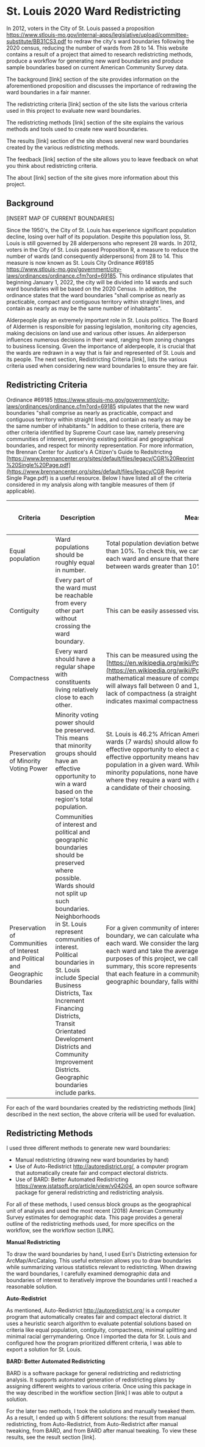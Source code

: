# St. Louis 2020 Ward Redistricting



In 2012, voters in the City of St. Louis passed a proposition https://www.stlouis-mo.gov/internal-apps/legislative/upload/committee-substitute/BB31CS3.pdf to redraw the city's ward boundaries following the 2020 census, reducing the number of wards from 28 to 14. This website contains a result of a project that aimed to research redistricting methods, produce a workflow for generating new ward boundaries and produce sample boundaries based on current American Community Survey data. 



The background [link] section of the site provides information on the aforementioned proposition  and discusses the importance of redrawing the ward boundaries in a fair manner. 

The redistricting criteria [link] section of the site lists the various criteria used in this project to evaluate new ward boundaries. 



The redistricting methods [link] section of the site explains the various methods and tools used to create new ward boundaries. 



The results [link] section of the site shows several new ward boundaries created by the various redistricting methods. 



The feedback [link] section of the site allows you to leave feedback on what you think about redistricting criteria. 



The about [link] section of the site gives more information about this project. 



## Background

[INSERT MAP OF CURRENT BOUNDARIES]

Since the 1950's, the City of St. Louis has experience significant population decline, losing over half of its population.  Despite this population loss, St. Louis is still governed by 28 alderpersons who represent 28 wards. In 2012, voters in the City of St. Louis passed Proposition R, a measure to reduce the number of wards (and consequently alderpersons) from 28 to 14. This measure is now known as St. Louis City Ordinance #69185 https://www.stlouis-mo.gov/government/city-laws/ordinances/ordinance.cfm?ord=69185. This ordinance stipulates that beginning January 1, 2022, the city will be divided into 14 wards and such ward boundaries will be based on the 2020 Census. In addition, the ordinance states that the ward boundaries "shall comprise as nearly as practicable, compact and contiguous territory within straight lines, and contain as nearly as may be the same number of inhabitants".

Alderpeople play an extremely important role in St. Louis politics. The Board of Aldermen is responsible for passing legislation, monitoring city agencies, making decisions on land use and various other issues. An alderperson influences numerous decisions in their ward, ranging from zoning changes to business licensing. Given the importance of alderpeople, it is crucial that the wards are redrawn in a way that is fair and represented of St. Louis and its people. The next section, Redistricting Criteria [link], lists the various criteria used when considering new ward boundaries to ensure they are fair. 



## Redistricting Criteria



Ordinance #69185 https://www.stlouis-mo.gov/government/city-laws/ordinances/ordinance.cfm?ord=69185 stipulates that the new ward boundaries "shall comprise as nearly as practicable, compact and contiguous territory within straight lines, and contain as nearly as may be the same number of inhabitants." In addition to these criteria, there are other criteria identified by Supreme Court case law, namely preserving communities of interest, preserving existing political and geographical boundaries,  and respect for minority representation. For more information, the Brennan Center for Justice's A Citizen's Guide to Redsitricting [https://www.brennancenter.org/sites/default/files/legacy/CGR%20Reprint%20Single%20Page.pdf](https://www.brennancenter.org/sites/default/files/legacy/CGR Reprint Single Page.pdf) is a useful resource. Below I have listed all of the criteria considered in my analysis along with tangible measures of them (if applicable).



| Criteria                                                     | Description                                                  | Measure                                                      | Value Needed to Satisfy Criteria               |
| ------------------------------------------------------------ | ------------------------------------------------------------ | ------------------------------------------------------------ | ---------------------------------------------- |
| Equal population                                             | Ward populations should be roughly equal in number.          | Total population deviation between wards must not be greater than 10%. To check this, we can calculate the deviation for each ward and ensure that there is no difference in deviations between wards greater than 10%. | Total population deviation < 10%               |
| Contiguity                                                   | Every part of the ward must be reachable from every other part without crossing the ward boundary. | This can be easily assessed visually.                        | All wards must be contiguous.                  |
| Compactness                                                  | Every ward should have a regular shape with constituents living relatively close to each other. | This can be measured using the Polsby-Popper test [https://en.wikipedia.org/wiki/Polsby%E2%80%93Popper_test](https://en.wikipedia.org/wiki/Polsby–Popper_test). This is a mathematical measure of compactness. The value of this test will always fall between 0 and 1, where a score of 0 indicates a lack of compactness (a straight line) while a score of 1 indicates maximal compactness (a circle). | Polsby-Popper score > 0.3                      |
| Preservation of Minority Voting Power                        | Minority voting power should be preserved. This means that minority groups should have an effective opportunity to win a ward based on the region's total population. | St. Louis is 46.2% African American. Therefore, 46.2% of the wards (7 wards) should allow for African Americans to have an effective opportunity to elect a candidate of their choosing. An effective opportunity means having more than 50% minority population in a given ward. While St. Louis does have other minority populations, none have large enough of a population where they require a ward with an effective opportunity to elect a candidate of their choosing. | 7 wards with > 50% African American population |
| Preservation of Communities of Interest and Political and Geographic Boundaries | Communities of interest and political and geographic boundaries should be preserved where possible. Wards should not split up such boundaries. Neighborhoods in St. Louis represent communities of interest. Political boundaries in St. Louis include Special Business Districts, Tax Increment Financing Districts, Transit Orientated Development Districts and Community Improvement Districts. Geographic boundaries include parks. | For a given community of interest, political or geographic boundary, we can calculate what percentage of it falls within each ward. We consider the largest of these percentages for each ward and take the average for all features. For the purposes of this project, we call this the "Cohesion Score". In summary, this score represents the percentage, on average, that each feature in a community of interest or political or geographic boundary, falls within the ward it is most within. | Average Cohesion Score > 80%                   |



For each of the ward boundaries created by the redistricting methods [link] described in the next section, the above criteria will be used for evaluation. 



## Redistricting Methods

I used three different methods to generate new ward boundaries: 

- Manual redistricting (drawing new ward boundaries by hand)
- Use of Auto-Redistrict http://autoredistrict.org/, a computer program that automatically create fair and compact electoral districts. 
- Use of BARD: Better Automated Redistricting https://www.jstatsoft.org/article/view/v042i04, an open source software package for general redistricting and redistricting analysis. 

For all of these methods, I used census block groups as the geographical unit of analysis and used the most recent (2018) American Community Survey estimates for demographic data. This page provides a general outline of the redistricting methods used, for more specifics on the workflow, see the workflow section [LINK].

**Manual Redistricting**

To draw the ward boundaries by hand, I used Esri's Districting extension for ArcMap/ArcCatalog. This useful extension allows you to draw boundaries while summarizing various statistics relevant to redistricting. When drawing the ward boundaries, I carefully examined demographic data and boundaries of interest to iteratively improve the boundaries until I reached a reasonable solution. 

**Auto-Redistrict**

As mentioned, Auto-Redistrict http://autoredistrict.org/ is a computer program that automatically creates fair and compact electoral district. It uses a heuristic search algorithm to evaluate potential solutions based on criteria like equal population, contiguity, compactness, minimal splitting and minimal racial gerrymandering. Once I imported the data for St. Louis and configured how the program prioritized different criteria, I was able to export a solution for St. Louis. 

**BARD: Better Automated Redistricting**

BARD is a software package for general redistricting and redistricting analysis. It supports automated generation of redistricting plans by assigning different weights to various criteria. Once using this package in the way described in the workflow section [link] I was able to output a solution. 





For the later two methods, I took the solutions and manually tweaked them. As a result, I ended up with 5 different solutions: the result from manual redistricting, from Auto-Redistrict, from Auto-Redistrict after manual tweaking, from BARD, and from BARD after manual tweaking. To view these results, see the result section [link]. 





 